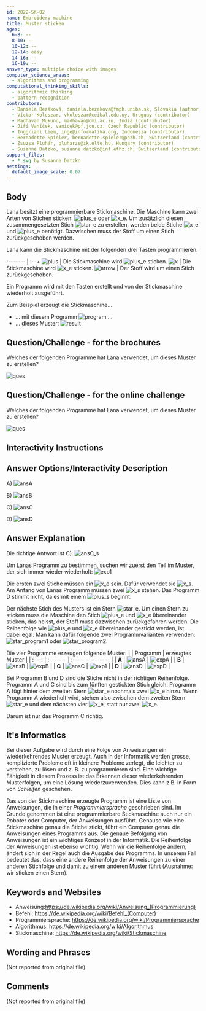 ```yaml
---
id: 2022-SK-02
name: Embroidery machine
title: Muster sticken
ages:
  6-8: --
  8-10: --
  10-12: --
  12-14: easy
  14-16: --
  16-19: --
answer_type: multiple choice with images
computer_science_areas:
  - algorithms and programming
computational_thinking_skills:
  - algorithmic thinking
  - pattern recognition
contributors:
  - Daniela Bezáková, daniela.bezakova@fmph.uniba.sk, Slovakia (author)
  - Víctor Koleszar, vkoleszar@ceibal.edu.uy, Uruguay (contributor)
  - Madhavan Mukund, madhavan@cmi.ac.in, India (contributor)
  - Jiří Vaníček, vanicek@pf.jcu.cz, Czech Republic (contributor)
  - Inggriani Liem, inge@informatika.org, Indonesia (contributor)
  - Bernadette Spieler, bernadette.spieler@phzh.ch, Switzerland (contributor, translation from English into German)
  - Zsuzsa Pluhár, pluharzs@ik.elte.hu, Hungary (contributor)
  - Susanne Datzko, susanne.datzko@inf.ethz.ch, Switzerland (contributor, graphics)
support_files:
  - *.svg by Susanne Datzko
settings:
  default_image_scale: 0.07
---
```


[arrow]: graphics/2022-SK-02-arrow.svg "Pfeil"
[plus_e]: graphics/2022-SK-02-plus_embroidered.svg "Pluszeichen gestickt"
[plus]: graphics/2022-SK-02-plus.svg "Pluszeichen"
[star_e]: graphics/2022-SK-02-star_embroidered.svg "Stern"
[x_e]: graphics/2022-SK-02-x_embroidered.svg "X gestickt"
[x]: graphics/2022-SK-02-x.svg "X"
[exp1]: graphics/2022-SK-02-explanation1.svg "Wiederholtes Muster"
[expA]: graphics/2022-SK-02-explanationA.svg "Muster aus Programm A"
[expB]: graphics/2022-SK-02-explanationB.svg "Muster aus Prgramm B"
[expD]: graphics/2022-SK-02-explanationD.svg "Muster aus Prgramm D"
[ansA]: graphics/2022-SK-02-answerA.svg "Antwort A (inline(-1.3ex))"
[ansB]: graphics/2022-SK-02-answerB.svg "Antwort B (inline(-1.3ex))"
[ansC]: graphics/2022-SK-02-answerC.svg "Antwort C (inline(-1.3ex))"
[ansD]: graphics/2022-SK-02-answerD.svg "Antwort D (inline(-1.3ex))"
[ques]: graphics/2022-SK-02-question.svg "Frage"
[result]: graphics/2022-SK-02-taskbody.svg "Beispiel: Muster"
[program]: graphics/2022-SK-02-taskbody_programm.svg "Beispiel: Programm"
[star_program1]: graphics/2022-SK-02-explanation_starversion1.svg "Stern-Programm 1 (50px)"
[star_program2]: graphics/2022-SK-02-explanation_starversion2.svg "Stern-Programm 2 (50px)"

## Body

Lana besitzt eine programmierbare Stickmaschine. Die Maschine kann zwei Arten von Stichen sticken:  ![plus_e] oder ![x_e]. Um zusätzlich diesen zusammengesetzten Stich ![star_e] zu erstellen, werden beide Stiche ![x_e] und ![plus_e] benötigt. Dazwischen muss der Stoff um einen Stich zurückgeschoben werden.

Lana kann die Stickmaschine mit der folgenden drei Tasten programmieren:

:------- | :--+
![plus]  | Die Stickmaschine wird ![plus_e] sticken.
![x]     | Die Stickmaschine wird ![x_e] sticken.
![arrow] | Der Stoff wird um einen Stich zurückgeschoben.

Ein Programm wird mit den Tasten erstellt und von der Stickmaschine wiederholt ausgeführt. 

Zum Beispiel erzeugt die Stickmaschine...
- ... mit diesem Programm ![program] ...
- ... dieses Muster: ![result]

## Question/Challenge - for the brochures

Welches der folgenden Programme hat Lana verwendet, um dieses Muster zu erstellen?

![ques]


## Question/Challenge - for the online challenge

Welches der folgenden Programme hat Lana verwendet, um dieses Muster zu erstellen?

![ques]


## Interactivity Instructions

<!-- empty -->

## Answer Options/Interactivity Description

A) ![ansA]

B) ![ansB]

C) ![ansC]

D) ![ansD]


## Answer Explanation

Die richtige Antwort ist C). ![ansC_s]

Um Lanas Programm zu bestimmen, suchen wir zuerst den Teil im Muster, der sich immer wieder wiederholt: ![exp1]

Die ersten zwei Stiche müssen ein ![x_e] sein. Dafür verwendet sie ![x_s]. Am Anfang von Lanas Programm müssen zwei ![x_s] stehen. Das Programm D stimmt nicht, da es mit einem ![plus_s] beginnt.

Der nächste Stich des Musters ist ein Stern ![star_e]. Um einen Stern zu sticken muss die Maschine den Stich ![plus_e] und ![x_e] übereinander sticken, das heisst, der Stoff muss dazwischen zurückgefahren werden. Die Reihenfolge wie ![plus_e] und ![x_e] übereinander gestickt werden, ist dabei egal. Man kann dafür folgende zwei Programmvarianten verwenden: ![star_program1] oder ![star_program2].

Die vier Programme erzeugen folgende Muster:
|       | Programm | erzeugtes Muster |
| :---: | :------- | :--------------- |
| **A** | ![ansA]  | ![expA]          |
| **B** | ![ansB]  | ![expB]          |
| **C** | ![ansC] | ![exp1]          |
| **D** | ![ansD]  | ![expD]          |

Bei Programm B und D sind die Stiche nicht in der richtigen Reihenfolge. Programm A und C sind bis zum fünften gestickten Stich gleich. Programm A fügt hinter dem zweiten Stern ![star_e] nochmals zwei ![x_e] hinzu. Wenn Programm A wiederholt wird, stehen also zwischen dem zweiten Stern ![star_e] und dem nächsten vier ![x_e], statt nur zwei ![x_e]. 

Darum ist nur das Programm C richtig.

[x_s]: graphics/2022-SK-02-x.svg "x klein (15px)"
[plus_s]: graphics/2022-SK-02-plus.svg "Plus klein (15px)"
[arrow_S]: graphics/2022-SK-02-arrow.svg "Pfeil klein (15px)"
[ansC_s]: graphics/2022-SK-02-answerC.svg "Lösung (165px)"

## It's Informatics

Bei dieser Aufgabe wird durch eine Folge von Anweisungen ein wiederkehrendes Muster erzeugt. Auch in der Informatik werden grosse, komplizierte Probleme oft in kleinere Probleme zerlegt, die leichter zu verstehen, zu lösen und z. B. zu programmieren sind. Eine wichtige Fähigkeit in diesem Prozess ist das Erkennen dieser wiederkehrenden Musterfolgen, um eine Lösung wiederzuverwenden. Dies kann z.B. in Form von _Schleifen_ geschehen.  

Das von der Stickmaschine erzeugte Programm ist eine Liste von Anweisungen, die in einer _Programmiersprache_ geschrieben sind. Im Grunde genommen ist eine programmierbare Stickmaschine auch nur ein Roboter oder Computer, der Anweisungen ausführt. Genauso wie eine Stickmaschine genau die Stiche stickt, führt ein Computer genau die Anweisungen eines Programms aus. Die genaue Befolgung von Anweisungen ist ein wichtiges Konzept in der Informatik. Die Reihenfolge der Anweisungen ist ebenso wichtig. Wenn wir die Reihenfolge ändern, ändert sich in der Regel auch die Ausgabe des Programms. In unserem Fall bedeutet das, dass eine andere Reihenfolge der Anweisungen zu einer anderen Stichfolge und damit zu einem anderen Muster führt (Ausnahme: wir sticken einen Stern).


## Keywords and Websites

 - Anweisung:https://de.wikipedia.org/wiki/Anweisung_(Programmierung)
 - Befehl: https://de.wikipedia.org/wiki/Befehl_(Computer)
 - Programmiersprache: https://de.wikipedia.org/wiki/Programmiersprache
 - Algorithmus: https://de.wikipedia.org/wiki/Algorithmus
 - Stickmaschine: https://de.wikipedia.org/wiki/Stickmaschine


## Wording and Phrases

(Not reported from original file)


## Comments

(Not reported from original file)
